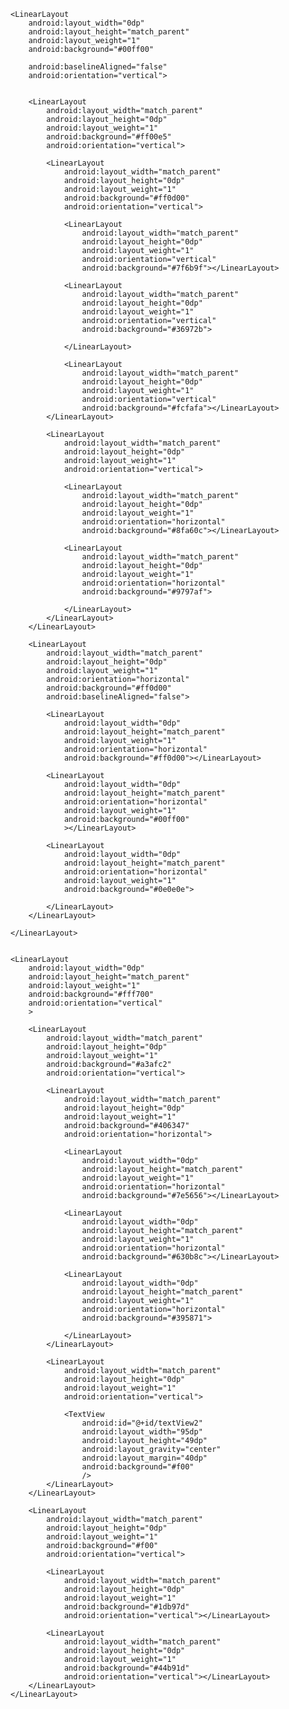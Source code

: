 <?xml version="1.0" encoding="utf-8"?>
<LinearLayout xmlns:android="http://schemas.android.com/apk/res/android"
    xmlns:app="http://schemas.android.com/apk/res-auto"
    xmlns:tools="http://schemas.android.com/tools"
    android:layout_width="match_parent"
    android:layout_height="match_parent"
    tools:context="com.example.alireza.linearlayout.MainActivity"
    tools:layout_editor_absoluteY="81dp"
    android:baselineAligned="false">

    <LinearLayout
        android:layout_width="0dp"
        android:layout_height="match_parent"
        android:layout_weight="1"
        android:background="#00ff00"

        android:baselineAligned="false"
        android:orientation="vertical">


        <LinearLayout
            android:layout_width="match_parent"
            android:layout_height="0dp"
            android:layout_weight="1"
            android:background="#ff00e5"
            android:orientation="vertical">

            <LinearLayout
                android:layout_width="match_parent"
                android:layout_height="0dp"
                android:layout_weight="1"
                android:background="#ff0d00"
                android:orientation="vertical">

                <LinearLayout
                    android:layout_width="match_parent"
                    android:layout_height="0dp"
                    android:layout_weight="1"
                    android:orientation="vertical"
                    android:background="#7f6b9f"></LinearLayout>

                <LinearLayout
                    android:layout_width="match_parent"
                    android:layout_height="0dp"
                    android:layout_weight="1"
                    android:orientation="vertical"
                    android:background="#36972b">

                </LinearLayout>

                <LinearLayout
                    android:layout_width="match_parent"
                    android:layout_height="0dp"
                    android:layout_weight="1"
                    android:orientation="vertical"
                    android:background="#fcfafa"></LinearLayout>
            </LinearLayout>

            <LinearLayout
                android:layout_width="match_parent"
                android:layout_height="0dp"
                android:layout_weight="1"
                android:orientation="vertical">

                <LinearLayout
                    android:layout_width="match_parent"
                    android:layout_height="0dp"
                    android:layout_weight="1"
                    android:orientation="horizontal"
                    android:background="#8fa60c"></LinearLayout>

                <LinearLayout
                    android:layout_width="match_parent"
                    android:layout_height="0dp"
                    android:layout_weight="1"
                    android:orientation="horizontal"
                    android:background="#9797af">

                </LinearLayout>
            </LinearLayout>
        </LinearLayout>

        <LinearLayout
            android:layout_width="match_parent"
            android:layout_height="0dp"
            android:layout_weight="1"
            android:orientation="horizontal"
            android:background="#ff0d00"
            android:baselineAligned="false">

            <LinearLayout
                android:layout_width="0dp"
                android:layout_height="match_parent"
                android:layout_weight="1"
                android:orientation="horizontal"
                android:background="#ff0d00"></LinearLayout>

            <LinearLayout
                android:layout_width="0dp"
                android:layout_height="match_parent"
                android:orientation="horizontal"
                android:layout_weight="1"
                android:background="#00ff00"
                ></LinearLayout>

            <LinearLayout
                android:layout_width="0dp"
                android:layout_height="match_parent"
                android:orientation="horizontal"
                android:layout_weight="1"
                android:background="#0e0e0e">

            </LinearLayout>
        </LinearLayout>

    </LinearLayout>


    <LinearLayout
        android:layout_width="0dp"
        android:layout_height="match_parent"
        android:layout_weight="1"
        android:background="#fff700"
        android:orientation="vertical"
        >

        <LinearLayout
            android:layout_width="match_parent"
            android:layout_height="0dp"
            android:layout_weight="1"
            android:background="#a3afc2"
            android:orientation="vertical">

            <LinearLayout
                android:layout_width="match_parent"
                android:layout_height="0dp"
                android:layout_weight="1"
                android:background="#406347"
                android:orientation="horizontal">

                <LinearLayout
                    android:layout_width="0dp"
                    android:layout_height="match_parent"
                    android:layout_weight="1"
                    android:orientation="horizontal"
                    android:background="#7e5656"></LinearLayout>

                <LinearLayout
                    android:layout_width="0dp"
                    android:layout_height="match_parent"
                    android:layout_weight="1"
                    android:orientation="horizontal"
                    android:background="#630b8c"></LinearLayout>

                <LinearLayout
                    android:layout_width="0dp"
                    android:layout_height="match_parent"
                    android:layout_weight="1"
                    android:orientation="horizontal"
                    android:background="#395871">

                </LinearLayout>
            </LinearLayout>

            <LinearLayout
                android:layout_width="match_parent"
                android:layout_height="0dp"
                android:layout_weight="1"
                android:orientation="vertical">

                <TextView
                    android:id="@+id/textView2"
                    android:layout_width="95dp"
                    android:layout_height="49dp"
                    android:layout_gravity="center"
                    android:layout_margin="40dp"
                    android:background="#f00"
                    />
            </LinearLayout>
        </LinearLayout>

        <LinearLayout
            android:layout_width="match_parent"
            android:layout_height="0dp"
            android:layout_weight="1"
            android:background="#f00"
            android:orientation="vertical">

            <LinearLayout
                android:layout_width="match_parent"
                android:layout_height="0dp"
                android:layout_weight="1"
                android:background="#1db97d"
                android:orientation="vertical"></LinearLayout>

            <LinearLayout
                android:layout_width="match_parent"
                android:layout_height="0dp"
                android:layout_weight="1"
                android:background="#44b91d"
                android:orientation="vertical"></LinearLayout>
        </LinearLayout>
    </LinearLayout>



